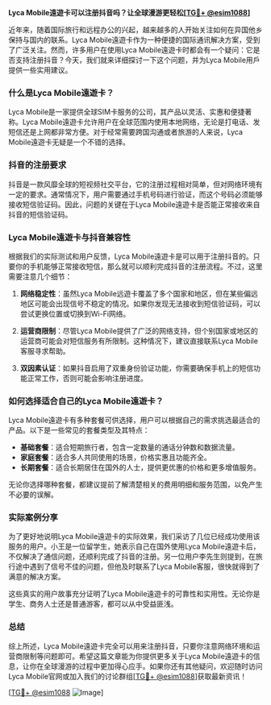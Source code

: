 **Lyca Mobile遠遊卡可以注册抖音吗？让全球漫游更轻松[[TG💪+ @esim1088](https://t.me/s/esim1088)]**

近年来，随着国际旅行和远程办公的兴起，越来越多的人开始关注如何在异国他乡保持与国内的联系。Lyca Mobile遠遊卡作为一种便捷的国际通讯解决方案，受到了广泛关注。然而，许多用户在使用Lyca Mobile遠遊卡时都会有一个疑问：它是否支持注册抖音？今天，我们就来详细探讨一下这个问题，并为Lyca Mobile用戶提供一些实用建议。

### 什么是Lyca Mobile遠遊卡？

Lyca Mobile是一家提供全球SIM卡服务的公司，其产品以灵活、实惠和便捷著称。Lyca Mobile遠遊卡允许用户在全球范围内使用本地网络，无论是打电话、发短信还是上网都非常方便。对于经常需要跨国沟通或者旅游的人来说，Lyca Mobile遠遊卡无疑是一个不错的选择。

### 抖音的注册要求

抖音是一款风靡全球的短视频社交平台，它的注册过程相对简单，但对网络环境有一定的要求。通常情况下，用户需要通过手机号码进行验证，而这个号码必须能够接收短信验证码。因此，问题的关键在于Lyca Mobile遠遊卡是否能正常接收来自抖音的短信验证码。

### Lyca Mobile遠遊卡与抖音兼容性

根据我们的实际测试和用户反馈，Lyca Mobile遠遊卡是可以用于注册抖音的。只要你的手机能够正常接收短信，那么就可以顺利完成抖音的注册流程。不过，这里需要注意几个细节：

1. **网络稳定性**：虽然Lyca Mobile远遊卡覆盖了多个国家和地区，但在某些偏远地区可能会出现信号不稳定的情况。如果你发现无法接收到短信验证码，可以尝试更换位置或切换到Wi-Fi网络。
   
2. **运营商限制**：尽管Lyca Mobile提供了广泛的网络支持，但个别国家或地区的运营商可能会对短信服务有所限制。这种情况下，建议直接联系Lyca Mobile客服寻求帮助。

3. **双因素认证**：如果抖音启用了双重身份验证功能，你需要确保手机上的短信功能正常工作，否则可能会影响注册进度。

### 如何选择适合自己的Lyca Mobile遠遊卡？

Lyca Mobile遠遊卡有多种套餐可供选择，用户可以根据自己的需求挑选最适合的产品。以下是一些常见的套餐类型及其特点：

- **基础套餐**：适合短期旅行者，包含一定数量的通话分钟数和数据流量。
- **家庭套餐**：适合多人共同使用的场景，价格实惠且功能齐全。
- **长期套餐**：适合长期居住在国外的人士，提供更优惠的价格和更多增值服务。

无论你选择哪种套餐，都建议提前了解清楚相关的费用明细和服务范围，以免产生不必要的误解。

### 实际案例分享

为了更好地说明Lyca Mobile遠遊卡的实际效果，我们采访了几位已经成功使用该服务的用户。小王是一位留学生，她表示自己在国外使用Lyca Mobile遠遊卡后，不仅解决了通信问题，还顺利完成了抖音的注册。另一位用户李先生则提到，在旅行途中遇到了信号不佳的问题，但他及时联系了Lyca Mobile客服，很快就得到了满意的解决方案。

这些真实的用户故事充分证明了Lyca Mobile遠遊卡的可靠性和实用性。无论你是学生、商务人士还是普通游客，都可以从中受益匪浅。

### 总结

综上所述，Lyca Mobile遠遊卡完全可以用来注册抖音，只要你注意网络环境和运营商限制等问题即可。希望这篇文章能为你提供更多关于Lyca Mobile遠遊卡的信息，让你在全球漫游的过程中更加得心应手。如果你还有其他疑问，欢迎随时访问Lyca Mobile官网或加入我们的讨论群组[[TG💪+ @esim1088](https://t.me/s/esim1088)]获取最新资讯！

[[TG💪+ @esim1088](https://t.me/s/esim1088) ![Image](https://i.postimg.cc/4NQfJmqS/Snipaste-2025-05-13-00-14-12.png)]